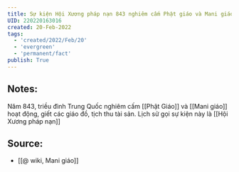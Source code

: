 ```yaml
---
title: Sự kiện Hội Xương pháp nạn 843 nghiêm cấm Phật giáo và Mani giáo hoạt động
UID: 220220163016
created: 20-Feb-2022
tags:
  - 'created/2022/Feb/20'
  - 'evergreen'
  - 'permanent/fact'
publish: True
---
```

## Notes:
Năm 843, triều đình Trung Quốc nghiêm cấm [[Phật Giáo]] và [[Mani giáo]] hoạt động, giết các giáo đồ, tịch thu tài sản. Lịch sử gọi sự kiện này là [[Hội Xương pháp nạn]]

## Source:
- [[@ wiki, Mani giáo]]


